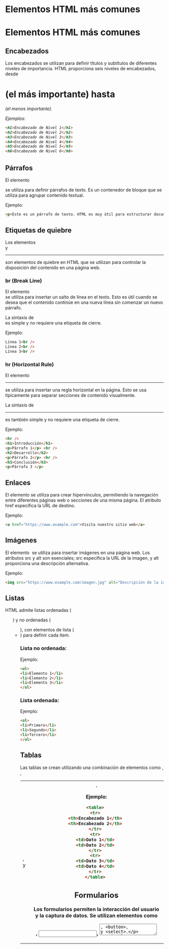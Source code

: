 # Elementos HTML más comunes

# Elementos HTML más comunes

## Encabezados

Los encabezados se utilizan para definir títulos y subtítulos de diferentes niveles de importancia. HTML proporciona seis niveles de encabezados, desde <h1> (el más importante) hasta <h6> (el menos 
importante). 

Ejemplos: 

``` html
<h1>Encabezado de Nivel 1</h1> 
<h2>Encabezado de Nivel 2</h2> 
<h3>Encabezado de Nivel 3</h3> 
<h4>Encabezado de Nivel 4</h4> 
<h5>Encabezado de Nivel 5</h5> 
<h6>Encabezado de Nivel 6</h6> 
```

## Párrafos 

El elemento <p> se utiliza para definir párrafos de texto. Es un contenedor de bloque que se utiliza para agrupar contenido textual. 

Ejemplo: 

``` html
<p>Este es un párrafo de texto. HTML es muy útil para estructurar documentos web.</p>
```

## Etiquetas de quiebre 

Los elementos <br /> y <hr /> son elementos de quiebre en HTML que se utilizan para controlar la disposición del contenido en una página web. 

### br (Break Line) 
El elemento <br /> se utiliza para insertar un salto de línea en el texto. Esto es útil cuando se desea que el contenido continúe en una nueva línea sin comenzar un nuevo párrafo. 

La sintaxis de <br /> es simple y no requiere una etiqueta de cierre.

Ejemplo:

``` html
Línea 1<br />  
Línea 2<br /> 
Línea 3<br /> 
```

### hr (Horizontal Rule) 
El elemento <hr /> se utiliza para insertar una regla horizontal en la página. Esto se usa típicamente para separar secciones de contenido visualmente. 

La sintaxis de <hr /> es también simple y no requiere una etiqueta de cierre. 

Ejemplo:

``` html
<hr /> 
<h1>Introducción</h1>  
<p>Párrafo 1</p> <hr />  
<h2>Desarrollo</h2> 
<p>Párrafo 2</p> <hr />  
<h3>Conclusión</h3>  
<p>Párrafo 3 </p> 
```

## Enlaces 

El elemento <a> se utiliza para crear hipervínculos, permitiendo la navegación entre diferentes páginas web o secciones de una misma página. El atributo href especifica la URL de destino. 

Ejemplo: 

``` html
<a href="https://www.example.com">Visita nuestro sitio web</a>
```

## Imágenes 

El elemento <img> se utiliza para insertar imágenes en una página web. Los atributos src y alt son 
esenciales; src especifica la URL de la imagen, y alt proporciona una descripción alternativa. 

Ejemplo: 

``` html
<img src="https://www.example.com/imagen.jpg" alt="Descripción de la imagen"> 
```

## Listas 

HTML admite listas ordenadas (<ol>) y no ordenadas (<ul>), con elementos de lista (<li>) para definir cada ítem. 

### Lista no ordenada:               

Ejemplo: 

``` html
<ul> 
<li>Elemento 1</li> 
<li>Elemento 2</li> 
<li>Elemento 3</li> 
</ul>
``` 

### Lista ordenada: 

Ejemplo:

``` html
<ol> 
<li>Primero</li> 
<li>Segundo</li> 
<li>Tercero</li> 
</ol> 
```

## Tablas 

Las tablas se crean utilizando una combinación de elementos como <table>, <tr>, <td>, y <th>. 

Ejemplo: 

``` html
<table> 
<tr> 
<th>Encabezado 1</th> 
<th>Encabezado 2</th> 
</tr> 
<tr> 
<td>Dato 1</td> 
<td>Dato 2</td> 
</tr> 
<tr> 
<td>Dato 3</td> 
<td>Dato 4</td> 
</tr> 
</table> 
```

## Formularios 

Los formularios permiten la interacción del usuario y la captura de datos. Se utilizan elementos como <form>, <input>, <textarea>, <button>, y <select>. 

Ejemplo: 

``` html
<form action="/submit" method="post"> 
<label for="nombre">Nombre:</label> 
<input type="text" id="nombre" name="nombre" required> 
<label for="email">Email:</label> 
<input type="email" id="email" name="email" required> 
<button type="submit">Enviar</button> 
</form>
```
 
## Divisiones y Secciones 

Los elementos <div> y <section> se utilizan para agrupar y estructurar contenido. Mientras que <div> es un contenedor genérico, <section> tiene un significado semántico específico. 

Ejemplo: 

``` html
<div> 
<div class="contenedor"> 
<p>Contenido dentro de un div.</p> 
</div> 
<section> 
<section> 
<h2>Sección de Contenido</h2> 
<p>Texto dentro de una sección.</p> 
</section>
```
